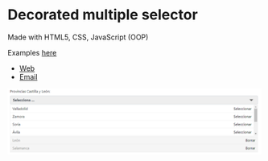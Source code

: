# Decorated multiple selector
Made with HTML5, CSS, JavaScript (OOP)

Examples [here](https://blog.artegrafico.net/lab/js/decorated-multiple-selector/ "examples")

* [Web](https://www.artegrafico.net "José Luis Rojo Sánchez")
* [Email](mailto:jose@artegrafico.net "jose@artegrafico.net")

![screenshot](https://raw.githubusercontent.com/jl3377/forms-decorated-multiple-selector/master/screenshot.png "screenshot")

